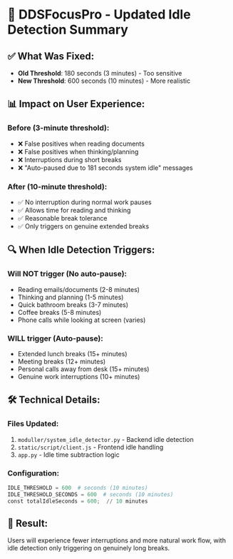 
# 🎯 DDSFocusPro - Updated Idle Detection Summary

## ✅ What Was Fixed:
- **Old Threshold**: 180 seconds (3 minutes) - Too sensitive
- **New Threshold**: 600 seconds (10 minutes) - More realistic

## 📊 Impact on User Experience:

### Before (3-minute threshold):
- ❌ False positives when reading documents
- ❌ False positives when thinking/planning
- ❌ Interruptions during short breaks
- ❌ "Auto-paused due to 181 seconds system idle" messages

### After (10-minute threshold):
- ✅ No interruption during normal work pauses
- ✅ Allows time for reading and thinking
- ✅ Reasonable break tolerance
- ✅ Only triggers on genuine extended breaks

## 🔍 When Idle Detection Triggers:

### Will NOT trigger (No auto-pause):
- Reading emails/documents (2-8 minutes)
- Thinking and planning (1-5 minutes)
- Quick bathroom breaks (3-7 minutes)
- Coffee breaks (5-8 minutes)
- Phone calls while looking at screen (varies)

### WILL trigger (Auto-pause):
- Extended lunch breaks (15+ minutes)
- Meeting breaks (12+ minutes)
- Personal calls away from desk (15+ minutes)
- Genuine work interruptions (10+ minutes)

## 🛠️ Technical Details:

### Files Updated:
1. `moduller/system_idle_detector.py` - Backend idle detection
2. `static/script/client.js` - Frontend idle handling
3. `app.py` - Idle time subtraction logic

### Configuration:
```python
IDLE_THRESHOLD = 600  # seconds (10 minutes)
IDLE_THRESHOLD_SECONDS = 600  # seconds (10 minutes)
const totalIdleSeconds = 600;  // 10 minutes
```

## 🎊 Result:
Users will experience fewer interruptions and more natural work flow, 
with idle detection only triggering on genuinely long breaks.
